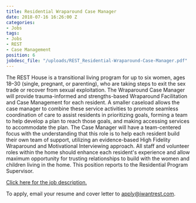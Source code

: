 ```yaml
---
title: Residential Wraparound Case Manager
date: 2018-07-16 16:26:00 Z
categories:
- Jobs
tags:
- Jobs
- REST
- Case Management
position: 6
jobdesc_file: "/uploads/REST_Residential-Wraparound-Case-Manager.pdf"
---
```


The REST House is a transitional living program for up to six women, ages 18–30 (single, pregnant, or parenting), who are taking steps to exit the sex trade or recover from sexual exploitation. The Wraparound Case Manager will provide trauma-informed and strengths-based Wraparound Facilitation and Case Management for each resident. A smaller caseload allows the case manager to combine these service activities to promote seamless coordination of care to assist residents in prioritizing goals, forming a team to help develop a plan to reach those goals, and making accessing services to accommodate the plan. The Case Manager will have a team-centered focus with the understanding that this role is to help each resident build their own team of support, utilizing an evidence-based High Fidelity Wraparound and Motivational Interviewing approach. All staff and volunteer roles within the home should enhance each resident's experience and allow maximum opportunity for trusting relationships to build with the women and children living in the home. This position reports to the Residential Program Supervisor. 

[Click here for the job description.](/uploads/REST_Residential-Wraparound-Case-Manager.pdf)

To apply, email your resume and cover letter to [apply@iwantrest.com](mailto:apply@iwantrest.com).